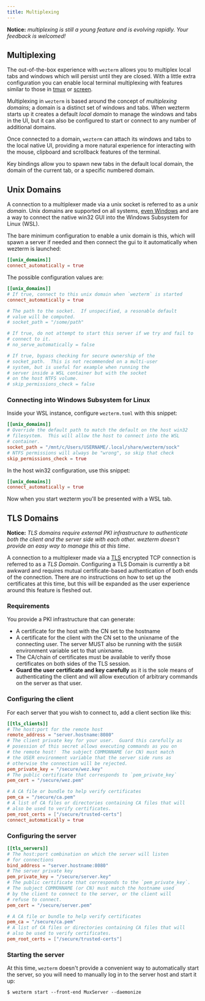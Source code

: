 ```yaml
---
title: Multiplexing
---
```


**Notice:** *multiplexing is still a young feature and is evolving rapidly.
Your feedback is welcomed!*

## Multiplexing

The out-of-the-box experience with `wezterm` allows you to multiplex local tabs
and windows which will persist until they are closed.  With a little extra
configuration you can enable local terminal multiplexing with features similar
to those in [tmux](https://github.com/tmux/tmux/wiki) or [screen](https://en.wikipedia.org/wiki/GNU_Screen).

Multiplexing in `wezterm` is based around the concept of *multiplexing domains*;
a domain is a distinct set of windows and tabs.  When wezterm starts up it
creates a default *local domain* to manage the windows and tabs in the UI, but it
can also be configured to start or connect to any number of additional domains.

Once connected to a domain, `wezterm` can attach its windows and tabs to the
local native UI, providing a more natural experience for interacting with
the mouse, clipboard and scrollback features of the terminal.

Key bindings allow you to spawn new tabs in the default local domain,
the domain of the current tab, or a specific numbered domain.

## Unix Domains

A connection to a multiplexer made via a unix socket is referred to
as a *unix domain*.  Unix domains are supported on all systems,
[even Windows](https://devblogs.microsoft.com/commandline/af_unix-comes-to-windows/)
and are a way to connect the native win32 GUI into the Windows Subsystem for Linux (WSL).

The bare minimum configuration to enable a unix domain is this, which will
spawn a server if needed and then connect the gui to it automatically
when wezterm is launched:

```toml
[[unix_domains]]
connect_automatically = true
```

The possible configuration values are:

```toml
[[unix_domains]]
# If true, connect to this unix domain when `wezterm` is started
connect_automatically = true

# The path to the socket.  If unspecified, a resonable default
# value will be computed.
# socket_path = "/some/path"

# If true, do not attempt to start this server if we try and fail to
# connect to it.
# no_serve_automatically = false

# If true, bypass checking for secure ownership of the
# socket_path.  This is not recommended on a multi-user
# system, but is useful for example when running the
# server inside a WSL container but with the socket
# on the host NTFS volume.
# skip_permissions_check = false
```

### Connecting into Windows Subsystem for Linux

Inside your WSL instance, configure `wezterm.toml` with this snippet:

```toml
[[unix_domains]]
# Override the default path to match the default on the host win32
# filesystem.  This will allow the host to connect into the WSL
# container.
socket_path = "/mnt/c/Users/USERNAME/.local/share/wezterm/sock"
# NTFS permissions will always be "wrong", so skip that check
skip_permissions_check = true
```

In the host win32 configuration, use this snippet:

```toml
[[unix_domains]]
connect_automatically = true
```

Now when you start wezterm you'll be presented with a WSL tab.

## TLS Domains

**Notice:** *TLS domains require external PKI infrastructure to authenticate
both the client and the server side with each other. wezterm doesn't
provide an easy way to manage this at this time*.

A connection to a multiplexer made via a [TLS](https://en.wikipedia.org/wiki/Transport_Layer_Security)
encrypted TCP connection is referred to as a *TLS Domain*.  Configuring
a TLS Domain is currently a bit awkward and requires mutual certificate-based
authentication of both ends of the connection.  There are no instructions
on how to set up the certificates at this time, but this will be expanded
as the user experience around this feature is fleshed out.

### Requirements

You provide a PKI infrastructure that can generate:

  * A certificate for the host with the CN set to the hostname
  * A certificate for the client with the CN set to the unixname
    of the connecting user.  The server MUST also be running with
    the `$USER` environment variable set to that unixname.
  * The CA/chain of certificates must be available to verify those
    certificates on both sides of the TLS session.
  * **Guard the user certificate and key carefully** as it is the sole
    means of authenticating the client and will allow execution of arbitrary
    commands on the server as that user.

### Configuring the client

For each server that you wish to connect to, add a client section like this:

```toml
[[tls_clients]]
# The host:port for the remote host
remote_address = "server.hostname:8080"
# The client private key for your user.  Guard this carefully as
# posession of this secret allows executing commands as you on
# the remote host!  The subject COMMONNAME (or CN) must match
# the USER environment variable that the server side runs as
# otherwise the connection will be rejected.
pem_private_key = "/secure/wez.key"
# The public certificate that corresponds to `pem_private_key`
pem_cert = "/secure/wez.pem"

# A CA file or bundle to help verify certificates
pem_ca = "/secure/ca.pem"
# A list of CA files or directories containing CA files that will
# also be used to verify certificates.
pem_root_certs = ["/secure/trusted-certs"]
connect_automatically = true
```

### Configuring the server

```toml
[[tls_servers]]
# The host:port combination on which the server will listen
# for connections
bind_address = "server.hostname:8080"
# The server private key
pem_private_key = "/secure/server.key"
# The public certificate that corresponds to the `pem_private_key`.
# The subject COMMONNAME (or CN) must match the hostname used
# by the client to connect to the server, or the client will
# refuse to connect.
pem_cert = "/secure/server.pem"

# A CA file or bundle to help verify certificates
pem_ca = "/secure/ca.pem"
# A list of CA files or directories containing CA files that will
# also be used to verify certificates.
pem_root_certs = ["/secure/trusted-certs"]
```

### Starting the server

At this time, `wezterm` doesn't provide a convenient way to automatically
start the server, so you will need to manually log in to the server host
and start it up:

```
$ wezterm start --front-end MuxServer --daemonize
```
